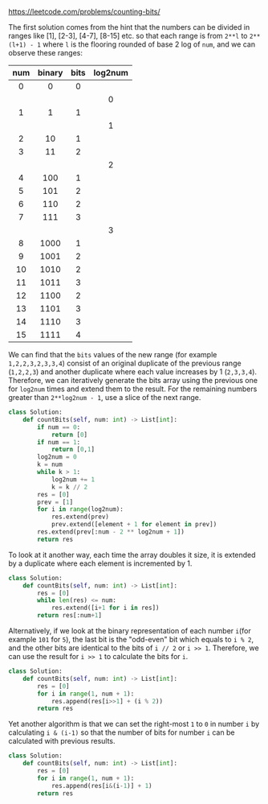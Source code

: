 <https://leetcode.com/problems/counting-bits/>

The first solution comes from the hint that the numbers can be divided in ranges like [1], [2-3], [4-7], [8-15] etc. so that each range is from `2**l` to `2**(l+1) - 1` where `l` is the flooring rounded of base 2 log of `num`, and we can observe these ranges:

| num  | binary | bits | log2num |
| :--: | :----: | :--: | :-----: |
|  0   |   0    |  0   |         |
|      |        |      |    0    |
|  1   |   1    |  1   |         |
|      |        |      |    1    |
|  2   |   10   |  1   |         |
|  3   |   11   |  2   |         |
|      |        |      |    2    |
|  4   |  100   |  1   |         |
|  5   |  101   |  2   |         |
|  6   |  110   |  2   |         |
|  7   |  111   |  3   |         |
|      |        |      |    3    |
|  8   |  1000  |  1   |         |
|  9   |  1001  |  2   |         |
|  10  |  1010  |  2   |         |
|  11  |  1011  |  3   |         |
|  12  |  1100  |  2   |         |
|  13  |  1101  |  3   |         |
|  14  |  1110  |  3   |         |
|  15  |  1111  |  4   |         |

We can find that the `bits` values of the new range (for example `1,2,2,3,2,3,3,4`) consist of an original duplicate of the previous range (`1,2,2,3`) and another duplicate where each value increases by 1 (`2,3,3,4`). Therefore, we can iteratively generate the bits array using the previous one for `log2num` times and extend them to the result. For the remaining numbers greater than `2**log2num - 1`, use a slice of the next range.

```python
class Solution:
    def countBits(self, num: int) -> List[int]:
        if num == 0:
            return [0]
        if num == 1:
            return [0,1]
        log2num = 0
        k = num
        while k > 1:
            log2num += 1
            k = k // 2
        res = [0]
        prev = [1]
        for i in range(log2num):
            res.extend(prev)
            prev.extend([element + 1 for element in prev])
        res.extend(prev[:num - 2 ** log2num + 1])
        return res
```

To look at it another way, each time the array doubles it size, it is extended by a duplicate where each element is incremented by 1.

```python
class Solution:
    def countBits(self, num: int) -> List[int]:
        res = [0]
        while len(res) <= num:
            res.extend([i+1 for i in res])
        return res[:num+1]
```

Alternatively, if we look at the binary representation of each number `i`(for example `101` for `5`), the last bit is the "odd-even" bit which equals to `i % 2`, and the other bits are identical to the bits of `i // 2` or `i >> 1`. Therefore, we can use the result for `i >> 1` to calculate the bits for `i`.

```python
class Solution:
    def countBits(self, num: int) -> List[int]:
        res = [0]
        for i in range(1, num + 1):
            res.append(res[i>>1] + (i % 2))
        return res
```

Yet another algorithm is that we can set the right-most `1` to `0` in number `i` by calculating `i & (i-1)` so that the number of bits for number `i` can be calculated with previous results.

```python
class Solution:
    def countBits(self, num: int) -> List[int]:
        res = [0]
        for i in range(1, num + 1):
            res.append(res[i&(i-1)] + 1)
        return res
```

